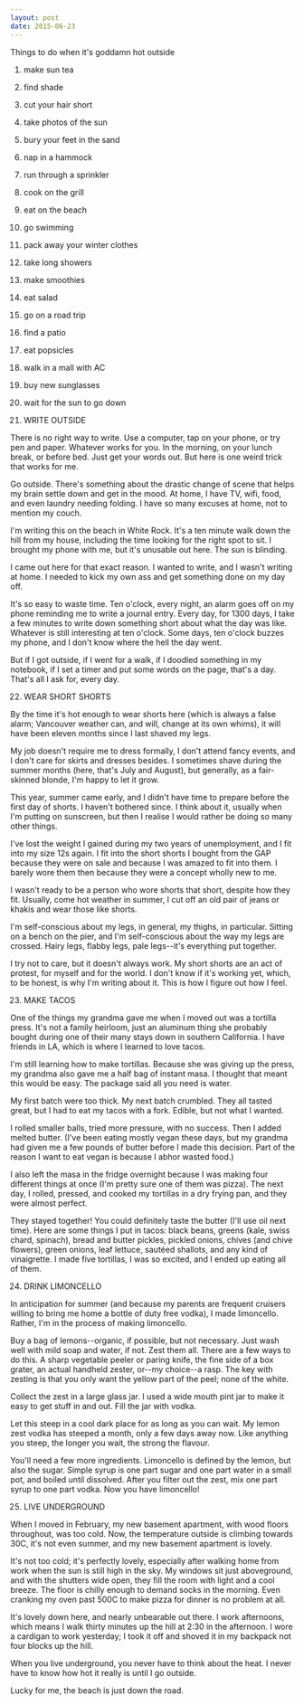 ```yaml
---
layout: post
date: 2015-06-23
---
```


Things to do when it's goddamn hot outside

1. make sun tea  
2. find shade  
3. cut your hair short  
4. take photos of the sun  
5. bury your feet in the sand  
6. nap in a hammock  
7. run through a sprinkler  
8. cook on the grill  
9. eat on the beach  
10. go swimming  
11. pack away your winter clothes  
12. take long showers  
13. make smoothies  
14. eat salad  
15. go on a road trip  
16. find a patio  
17. eat popsicles  
18. walk in a mall with AC  
19. buy new sunglasses  
20. wait for the sun to go down  

21. WRITE OUTSIDE

There is no right way to write. Use a computer, tap on your phone, or try pen and paper. Whatever works for you. In the morning, on your lunch break, or before bed. Just get your words out. But here is one weird trick that works for me.

Go outside. There's something about the drastic change of scene that helps my brain settle down and get in the mood. At home, I have TV, wifi, food, and even laundry needing folding. I have so many excuses at home, not to mention my couch.

I'm writing this on the beach in White Rock. It's a ten minute walk down the hill from my house, including the time looking for the right spot to sit. I brought my phone with me, but it's unusable out here. The sun is blinding. 

I came out here for that exact reason. I wanted to write, and I wasn't writing at home. I needed to kick my own ass and get something done on my day off.

It's so easy to waste time. Ten o'clock, every night, an alarm goes off on my phone reminding me to write a journal entry. Every day, for 1300 days, I take a few minutes to write down something short about what the day was like. Whatever is still interesting at ten o'clock. Some days, ten o'clock buzzes my phone, and I don't know where the hell the day went.

But if I got outside, if I went for a walk, if I doodled something in my notebook, if I set a timer and put some words on the page, that's a day. That's all I ask for, every day. 

22. WEAR SHORT SHORTS

By the time it's hot enough to wear shorts here (which is always a false alarm; Vancouver weather can, and will, change at its own whims), it will have been eleven months since I last shaved my legs. 

My job doesn't require me to dress formally, I don't attend fancy events, and I don't care for skirts and dresses besides. I sometimes shave during the summer months (here, that's July and August), but generally, as a fair-skinned blonde, I'm happy to let it grow.

This year, summer came early, and I didn't have time to prepare before the first day of shorts. I haven't bothered since. I think about it, usually when I'm putting on sunscreen, but then I realise I would rather be doing so many other things.

I've lost the weight I gained during my two years of unemployment, and I fit into my size 12s again. I fit into the short shorts I bought from the GAP because they were on sale and because I was amazed to fit into them. I barely wore them then because they were a concept wholly new to me.

I wasn't ready to be a person who wore shorts that short, despite how they fit. Usually, come hot weather in summer, I cut off an old pair of jeans or khakis and wear those like shorts. 

I'm self-conscious about my legs, in general, my thighs, in particular. Sitting on a bench on the pier, and I'm self-conscious about the way my legs are crossed. Hairy legs, flabby legs, pale legs--it's everything put together.

I try not to care, but it doesn't always work. My short shorts are an act of protest, for myself and for the world. I don't know if it's working yet, which, to be honest, is why I'm writing about it. This is how I figure out how I feel.

23. MAKE TACOS

One of the things my grandma gave me when I moved out was a tortilla press. It's not a family heirloom, just an aluminum thing she probably bought during one of their many stays down in southern California. I have friends in LA, which is where I learned to love tacos.

I'm still learning how to make tortillas. Because she was giving up the press, my grandma also gave me a half bag of instant masa. I thought that meant this would be easy. The package said all you need is water.

My first batch were too thick. My next batch crumbled. They all tasted great, but I had to eat my tacos with a fork. Edible, but not what I wanted. 

I rolled smaller balls, tried more pressure, with no success. Then I added melted butter. (I've been eating mostly vegan these days, but my grandma had given me a few pounds of butter before I made this decision. Part of the reason I want to eat vegan is because I abhor wasted food.)

I also left the masa in the fridge overnight because I was making four different things at once (I'm pretty sure one of them was pizza). The next day, I rolled, pressed, and cooked my tortillas in a dry frying pan, and they were almost perfect. 

They stayed together! You could definitely taste the butter (I'll use oil next time). Here are some things I put in tacos: black beans, greens (kale, swiss chard, spinach), bread and butter pickles, pickled onions, chives (and chive flowers), green onions, leaf lettuce, sautéed shallots, and any kind of vinaigrette. I made five tortillas, I was so excited, and I ended up eating all of them.

24. DRINK LIMONCELLO

In anticipation for summer (and because my parents are frequent cruisers willing to bring me home a bottle of duty free vodka), I made limoncello. Rather, I'm in the process of making limoncello.

Buy a bag of lemons--organic, if possible, but not necessary. Just wash well with mild soap and water, if not. Zest them all. There are a few ways to do this. A sharp vegetable peeler or paring knife, the fine side of a box grater, an actual handheld zester, or--my choice--a rasp. The key with zesting is that you only want the yellow part of the peel; none of the white. 

Collect the zest in a large glass jar. I used a wide mouth pint jar to make it easy to get stuff in and out. Fill the jar with vodka. 

Let this steep in a cool dark place for as long as you can wait. My lemon zest vodka has steeped a month, only a few days away now. Like anything you steep, the longer you wait, the strong the flavour.

You'll need a few more ingredients. Limoncello is defined by the lemon, but also the sugar. Simple syrup is one part sugar and one part water in a small pot, and boiled until dissolved. After you filter out the zest, mix one part syrup to one part vodka. Now you have limoncello!
     
25. LIVE UNDERGROUND

When I moved in February, my new basement apartment, with wood floors throughout, was too cold. Now, the temperature outside is climbing towards 30C, it's not even summer, and my new basement apartment is lovely. 

It's not too cold; it's perfectly lovely, especially after walking home from work when the sun is still high in the sky. My windows sit just aboveground, and with the shutters wide open, they fill the room with light and a cool breeze. The floor is chilly enough to demand socks in the morning. Even cranking my oven past 500C to make pizza for dinner is no problem at all.

It's lovely down here, and nearly unbearable out there. I work afternoons, which means I walk thirty minutes up the hill at 2:30 in the afternoon. I wore a cardigan to work yesterday; I took it off and shoved it in my backpack not four blocks up the hill. 

When you live underground, you never have to think about the heat. I never have to know how hot it really is until I go outside.

Lucky for me, the beach is just down the road.
